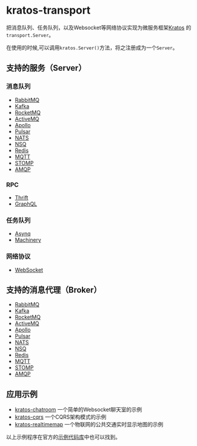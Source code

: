 # kratos-transport

把消息队列、任务队列，以及Websocket等网络协议实现为微服务框架[Kratos](https://go-kratos.dev/docs/) 的`transport.Server`。

在使用的时候,可以调用`kratos.Server()`方法，将之注册成为一个`Server`。

## 支持的服务（Server）

### 消息队列

- [RabbitMQ](https://www.rabbitmq.com/)
- [Kafka](https://kafka.apache.org/)
- [RocketMQ](https://rocketmq.apache.org/)
- [ActiveMQ](http://activemq.apache.org)
- [Apollo](http://activemq.apache.org/apollo)
- [Pulsar](https://pulsar.apache.org/)
- [NATS](https://nats.io/)
- [NSQ](https://nsq.io/)
- [Redis](https://redis.io/)
- [MQTT](https://mqtt.org/)
- [STOMP](https://stomp.github.io/)
- [AMQP](https://www.amqp.org/)

### RPC

- [Thrift](https://thrift.apache.org/)
- [GraphQL](https://graphql.org/)

### 任务队列

- [Asynq](https://github.com/hibiken/asynq)
- [Machinery](https://github.com/RichardKnop/machinery)

### 网络协议

- [WebSocket](https://zh.wikipedia.org/zh-hant/WebSocket)

## 支持的消息代理（Broker）

- [RabbitMQ](https://www.rabbitmq.com/)
- [Kafka](https://kafka.apache.org/)
- [RocketMQ](https://rocketmq.apache.org/)
- [ActiveMQ](http://activemq.apache.org)
- [Apollo](http://activemq.apache.org/apollo)
- [Pulsar](https://pulsar.apache.org/)
- [NATS](https://nats.io/)
- [NSQ](https://nsq.io/)
- [Redis](https://redis.io/)
- [MQTT](https://mqtt.org/)
- [STOMP](https://stomp.github.io/)
- [AMQP](https://www.amqp.org/)

## 应用示例

- [kratos-chatroom](https://github.com/tx7do/kratos-chatroom) 一个简单的Websocket聊天室的示例
- [kratos-cqrs](https://github.com/tx7do/kratos-cqrs) 一个CQRS架构模式的示例
- [kratos-realtimemap](https://github.com/tx7do/kratos-realtimemap) 一个物联网的公共交通实时显示地图的示例

以上示例程序在官方的[示例代码库](https://github.com/go-kratos/examples)中也可以找到。

